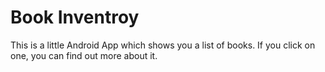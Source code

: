 # Book Inventroy

This is a little Android App which shows you a list of books. If you click on one, you can find out more about it.
